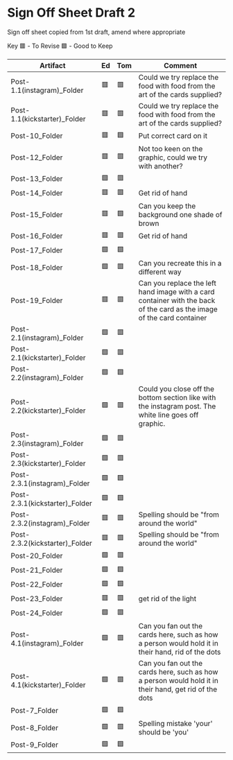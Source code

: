 # Sign Off Sheet Draft 2

Sign off sheet copied from 1st draft, amend where appropriate

Key
🟥 - To Revise
🟩 - Good to Keep

| Artifact | Ed | Tom | Comment |
| --- | --- | --- | --- |
| Post-1.1(instagram)_Folder |🟥 |🟥| Could we try replace the food with food from the art of the cards supplied? |
| Post-1.1(kickstarter)_Folder |:red_square:|:red_square:| Could we try replace the food with food from the art of the cards supplied? |
| Post-10_Folder |:red_square:|:green_square:| Put correct card on it |
| Post-12_Folder |:red_square:|:red_square:| Not too keen on the graphic, could we try with another? |
| Post-13_Folder |:green_square:|:red_square:| |
| Post-14_Folder |:red_square:|:red_square:|Get rid of hand|
| Post-15_Folder |:red_square:|:green_square:| Can you keep the background one shade of brown |
| Post-16_Folder |:red_square:|:red_square:| Get rid of hand|
| Post-17_Folder |:green_square:|:green_square:|
| Post-18_Folder |:green_square:|:red_square:| Can you recreate this in a different way |
| Post-19_Folder |:red_square:|:red_square:| Can you replace the left hand image with a card container with the back of the card as the image of the card container |
| Post-2.1(instagram)_Folder |:green_square:|:red_square:| |
| Post-2.1(kickstarter)_Folder |:green_square:|:red_square:| |
| Post-2.2(instagram)_Folder |:green_square:|:green_square:|
| Post-2.2(kickstarter)_Folder |:green_square:|:red_square:| Could you close off the bottom section like with the instagram post. The white line goes off graphic.
| Post-2.3(instagram)_Folder |:green_square:|:red_square:| |
| Post-2.3(kickstarter)_Folder |:green_square:|:red_square:| |
| Post-2.3.1(instagram)_Folder |:green_square:|:green_square:| | 
| Post-2.3.1(kickstarter)_Folder |:green_square:|:green_square:| |
| Post-2.3.2(instagram)_Folder |:red_square:|:red_square:| Spelling should be "from around the world"|
| Post-2.3.2(kickstarter)_Folder |:red_square:|:red_square:| Spelling should be "from around the world"|
| Post-20_Folder |:green_square:|:red_square:| |
| Post-21_Folder |:green_square:|:green_square:|
| Post-22_Folder |:green_square:|:green_square:| |
| Post-23_Folder |:red_square:|:red_square:| get rid of the light |
| Post-24_Folder |:green_square:|:red_square:| |
| Post-4.1(instagram)_Folder |:green_square: |:red_square:| Can you fan out the cards here, such as how a person would hold it in their hand, rid of the dots |
| Post-4.1(kickstarter)_Folder |:green_square:|:red_square:| Can you fan out the cards here, such as how a person would hold it in their hand, get rid of the dots|
| Post-7_Folder |:green_square:|:green_square:|
| Post-8_Folder |:green_square:|:red_square:| Spelling mistake 'your' should be 'you' |
| Post-9_Folder |:green_square:|:green_square:|

